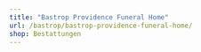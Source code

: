 ```yaml
---
title: "Bastrop Providence Funeral Home"
url: /bastrop/bastrop-providence-funeral-home/
shop: Bestattungen
---
```

